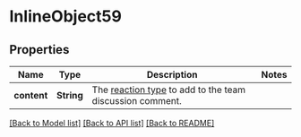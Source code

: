 # InlineObject59

## Properties
Name | Type | Description | Notes
------------ | ------------- | ------------- | -------------
**content** | **String** | The [reaction type](https://docs.github.com/enterprise-server@3.0/rest/reference/reactions#reaction-types) to add to the team discussion comment. | 

[[Back to Model list]](../README.md#documentation-for-models) [[Back to API list]](../README.md#documentation-for-api-endpoints) [[Back to README]](../README.md)


